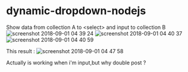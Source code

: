 # dynamic-dropdown-nodejs
Show data from collection A to &lt;select> and input to collection B
![screenshot 2018-09-01 04 39 24](https://user-images.githubusercontent.com/30043386/44937013-645daa00-ada1-11e8-955d-410ba8f3053e.png)
![screenshot 2018-09-01 04 40 37](https://user-images.githubusercontent.com/30043386/44937015-64f64080-ada1-11e8-978b-a009ee490b01.png)
![screenshot 2018-09-01 04 40 59](https://user-images.githubusercontent.com/30043386/44937016-64f64080-ada1-11e8-9201-850d1faf4509.png)

This result : 
![screenshot 2018-09-01 04 47 58](https://user-images.githubusercontent.com/30043386/44937183-3f1d6b80-ada2-11e8-93b6-5e739439f0d4.png)


<p>Actually is working when i'm input,but why double post ?</p>
